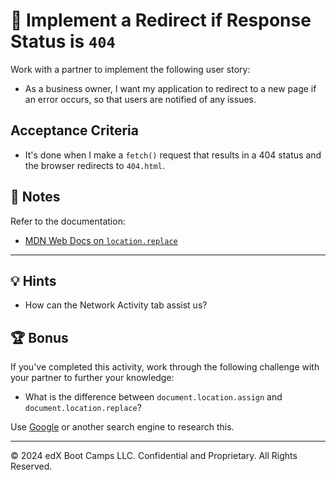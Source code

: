 # 📖 Implement a Redirect if Response Status is `404`

Work with a partner to implement the following user story:

* As a business owner, I want my application to redirect to a new page if an error occurs, so that users are notified of any issues.

## Acceptance Criteria

* It's done when I make a `fetch()` request that results in a 404 status and the browser redirects to `404.html`.

## 📝 Notes

Refer to the documentation:

* [MDN Web Docs on `location.replace`](https://developer.mozilla.org/en-US/docs/Web/API/Location/replace)

---

## 💡 Hints

* How can the Network Activity tab assist us?

## 🏆 Bonus

If you've completed this activity, work through the following challenge with your partner to further your knowledge:

* What is the difference between `document.location.assign` and `document.location.replace`?

Use [Google](https://www.google.com) or another search engine to research this.

---

© 2024 edX Boot Camps LLC. Confidential and Proprietary. All Rights Reserved.
